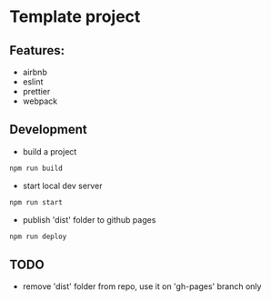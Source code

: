 # Template project

## Features:

- airbnb
- eslint
- prettier
- webpack

## Development

- build a project
```bash
npm run build
```

- start local dev server
```bash
npm run start
```

- publish 'dist' folder to github pages
```bash
npm run deploy
```

## TODO

- remove 'dist' folder from repo, use it on 'gh-pages' branch only
